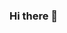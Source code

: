 ### Hi there 👋

<!--
**easyrun32/easyrun32** is a ✨ _special_ ✨ repository because its `README.md` (this file) appears on your GitHub profile.

![Farmers Market Finder Demo](./coolgif.gif)
-->
